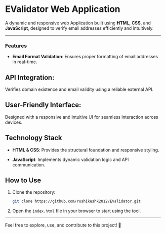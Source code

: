 # **EValidator Web Application**
A dynamic and responsive web Application  built using **HTML**, **CSS**, and **JavaScript**, designed to verify email addresses efficiently and intuitively.

---

### **Features**
- **Email Format Validation**:
  Ensures proper formatting of email addresses in real-time.

## **API Integration**: 
  Verifies domain existence and email validity using a reliable external API.

## **User-Friendly Interface**: 
  Designed with a responsive and intuitive UI for seamless interaction across devices.

## **Technology Stack**
- **HTML & CSS**:
  Provides the structural foundation and responsive styling.

- **JavaScript**:
  Implements dynamic validation logic and API communication.

## **How to Use**
1. Clone the repository:
   ```bash
   git clone https://github.com/rushikeshk2012/EValidator.git 
   ```
2. Open the `index.html` file in your browser to start using the tool.

---

Feel free to explore, use, and contribute to this project! 🚀
